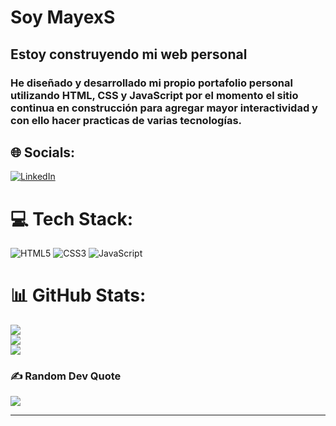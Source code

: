 # Soy MayexS 
## Estoy construyendo mi web personal 
### He diseñado y desarrollado mi propio portafolio personal utilizando HTML, CSS y JavaScript por el momento el sitio continua en construcción para agregar mayor interactividad y con ello hacer practicas de varias tecnologías.

## 🌐 Socials:
[![LinkedIn](https://img.shields.io/badge/LinkedIn-%230077B5.svg?logo=linkedin&logoColor=white)](https://linkedin.com/in/mayexs) 

# 💻 Tech Stack:


![HTML5](https://img.shields.io/badge/html5-%23E34F26.svg?style=for-the-badge&logo=html5&logoColor=white) 
![CSS3](https://img.shields.io/badge/css3-%231572B6.svg?style=for-the-badge&logo=css3&logoColor=white)
![JavaScript](https://img.shields.io/badge/javascript-%23323330.svg?style=for-the-badge&logo=javascript&logoColor=%23F7DF1E) 

# 📊 GitHub Stats:
![](https://github-readme-stats.vercel.app/api?username=Mayexs&theme=dark&hide_border=false&include_all_commits=false&count_private=true)<br/>
![](https://github-readme-streak-stats.herokuapp.com/?user=Mayexs&theme=dark&hide_border=false)<br/>
![](https://github-readme-stats.vercel.app/api/top-langs/?username=Mayexs&theme=dark&hide_border=false&include_all_commits=false&count_private=true&layout=compact)

### ✍️ Random Dev Quote
![](https://quotes-github-readme.vercel.app/api?type=horizontal&theme=radical)

---
